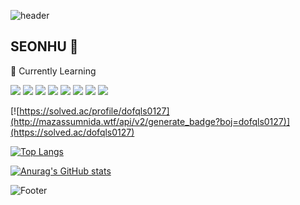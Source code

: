 ![header](https://capsule-render.vercel.app/api?type=waving&color=gradient&height=300&section=header&text=SEOUNHU's%20GITHUB&fontSize=60&animation=twinkling&fontAlign=62)


## SEONHU 👋

🌱 Currently Learning

<img src="https://img.shields.io/badge/C++-00599C?style=flat-square&logo=cplusplus&logoColor=white"/>
<img src="https://img.shields.io/badge/JAVA-07C?style=flat-square&logo=&logoColor=white"/>
<img src="https://img.shields.io/badge/Spring-6DB33F?style=flat-square&logo=spring&logoColor=white"/>
<img src="https://img.shields.io/badge/Springboot-6DB33F?style=flat-square&logo=springboot&logoColor=white"/>
<img src="https://img.shields.io/badge/MySQL-4479A1?style=flat-square&logo=mysql&logoColor=white"/>      


<img src="https://img.shields.io/badge/VisualStudioCode-019DF4?style=flat-square&logo=&logoColor=white"/>
<img src="https://img.shields.io/badge/github-181717?style=flat-square&logo=github&logoColor=white"/>
<img src="https://img.shields.io/badge/Intellij IDEA-000000?style=flat-square&logo=intellijidea&logoColor=white"/>      



[![https://solved.ac/profile/dofqls0127](http://mazassumnida.wtf/api/v2/generate_badge?boj=dofqls0127)](https://solved.ac/dofqls0127)


[![Top Langs](https://github-readme-stats.vercel.app/api/top-langs/?username=SXXNHU&theme=transparent)](https://github.com/SXXNHU/github-readme-stats&)


[![Anurag's GitHub stats](https://github-readme-stats.vercel.app/api?username=SXXNHU&theme=transparent)](https://github.com/SXXNHU/github-readme-stats)



![Footer](https://capsule-render.vercel.app/api?type=waving&color=gradient&height=200&section=footer)


<!--
**SXXNHU/SXXNHU** is a ✨ _special_ ✨ repository because its `README.md` (this file) appears on your GitHub profile.

Here are some ideas to get you started:




- 🔭 I’m currently working on ...
- 🌱 I’m currently learning ...
- 👯 I’m looking to collaborate on ...
- 🤔 I’m looking for help with ...
- 💬 Ask me about ...
- 📫 How to reach me: ...
- 😄 Pronouns: ...
- ⚡ Fun fact: ...


-->



